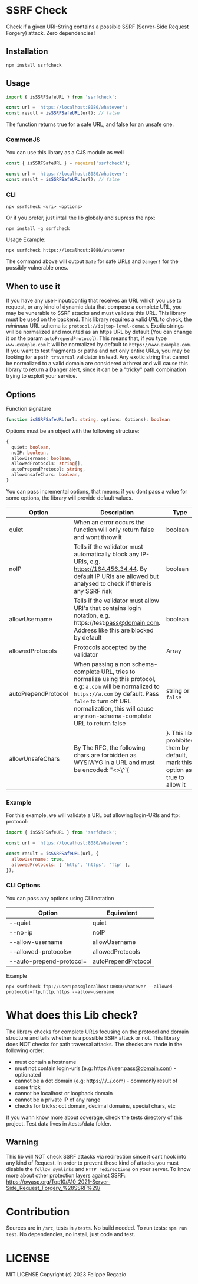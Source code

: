 # SSRF Check

Check if a given URI-String contains a possible SSRF (Server-Side Request Forgery) attack. Zero dependencies! 

## Installation

```
npm install ssrfcheck
```

## Usage

```js
import { isSSRFSafeURL } from 'ssrfcheck';

const url = 'https://localhost:8080/whatever';
const result = isSSRFSafeURL(url); // false
```

The function returns true for a safe URL, and false for an unsafe one.

### CommonJS

You can use this library as a CJS module as well

```js
const { isSSRFSafeURL } = require('ssrfcheck');

const url = 'https://localhost:8080/whatever';
const result = isSSRFSafeURL(url); // false
```

### CLI

```
npx ssrfcheck <uri> <options>
```

Or if you prefer, just intall the lib globaly and supress the npx:

```
npm install -g ssrfcheck
```

Usage Example:

```
npx ssrfcheck https://localhost:8080/whatever
```

The command above will output `Safe` for safe URLs and `Danger!` for the possibly vulnerable ones.

## When to use it

If you have any user-input/config that receives an URL which you use to request, or any kind of dynamic data that compose a complete URL, you may be vunerable to SSRF attacks and must validate this URL. This library must be used on the backend. This library requires a valid *URL* to check, the *minimum* URL schema is: `protocol://ip|top-level-domain`. Exotic strings will be normalized and mounted as an https URL by default (You can change it on the param `autoPrependProtocol`). This means that, if you type `www.example.com` it will be normalized by default to `https://www.example.com`. If you want to test fragments or paths and not only entire URLs, you may be looking for a `path traversal` validator instead. Any exotic string that cannot be normalized to a valid domain are considered a threat and will cause this library to return a Danger alert, since it can be a "tricky" path combination trying to exploit your service.

## Options

Function signature

```ts
function isSSRFSafeURL(url: string, options: Options): boolean
```

Options must be an object with the following structure:

```ts
{
  quiet: boolean,
  noIP: boolean,
  allowUsername: boolean,
  allowedProtocols: string[],
  autoPrependProtocol: string,
  allowUnsafeChars: boolean,
}
```

You can pass incremental options, that means: if you dont pass a value for some options, the library will provide default values.

|Option|Description|Type|Default|
|--|--|--|---|
|quiet|When an error occurs the function will only return false and wont throw it|boolean|true|
|noIP|Tells if the validator must automatically block any IP-URIs, e.g. https://164.456.34.44. By default IP URIs are allowed but analysed to check if there is any SSRF risk|boolean|false|
|allowUsername|Tells if the validator must allow URI's that contains login notation, e.g. https://test:pass@domain.com. Address like this are blocked by default|boolean|false|
|allowedProtocols| Protocols accepted by the validator|Array|[ 'http', 'https ]|
|autoPrependProtocol|When passing a non schema-complete URL, tries to normalize using this protocol, e.g: `a.com` will be normalized to `https://a.com` by default. Pass `false` to turn off URL normalization, this will cause any non-schema-complete URL to return false|string or `false`|https|
|allowUnsafeChars|By The RFC, the following chars are forbidden as WYSIWYG in a URL and must be encoded: "<>\\^\`{|}. This lib prohibites them by default, mark this option as true to allow it|boolean|false|

### Example

For this example, we will validate a URL but allowing login-URIs and ftp: protocol:

```js
import { isSSRFSafeURL } from 'ssrfcheck';

const url = 'https://localhost:8080/whatever';

const result = isSSRFSafeURL(url, {
  allowUsername: true,
  allowedProtocols: [ 'http', 'https', 'ftp' ],
});
```

### CLI Options

You can pass any options using CLI notation

|Option|Equivalent|
|--|--|
|--quiet|quiet|
|--no-ip|noIP|
|--allow-username|allowUsername|
|--allowed-protocols=|allowedProtocols|
|--auto-prepend-protocol=|autoPrependProtocol|

Example

```
npx ssrfcheck ftp://user:pass@localhost:8080/whatever --allowed-protocols=ftp,http,https --allow-username
```

# What does this Lib check?

The library checks for complete URLs focusing on the protocol and domain structure and tells whether is a possible SSRF attack or not. This library does NOT checks for path traversal attacks. The checks are made in the following order:

- must contain a hostname
- must not contain login-urls (e.g: https://user:pass@domain.com) - optionated
- cannot be a dot domain (e.g: https://./../.com) - commonly result of some trick
- cannot be localhost or loopback domain
- cannot be a private IP of any range
- checks for tricks: oct domain, decimal domains, special chars, etc

If you wann know more about coverage, check the tests directory of this project. Test data lives in /tests/data folder.

## Warning

This lib will NOT check SSRF attacks via redirection since it cant hook into any kind of Request. In order to prevent those kind of attacks you must disable the `follow symlinks` and `HTTP redirections` on your server. To know more about other protection layers against SSRF: https://owasp.org/Top10/A10_2021-Server-Side_Request_Forgery_%28SSRF%29/

# Contribution

Sources are in `/src`, tests in `/tests`. No build needed. To run tests: `npm run test`. No dependencies, no install, just code and test.

# LICENSE

MIT LICENSE Copyright (c) 2023 Felippe Regazio
